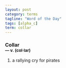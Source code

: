 ```yaml
---
layout: post
category: terms
tagline: "Word of the Day"
tags: [alpha_c]
term: collar
---
```


<h3>Collar<br/> <small>&mdash; v. (col<span>&middot;</span>lar)</small></h3>
<p><ol>
<li>a rallying cry for pirates</li>
</ol></p>
